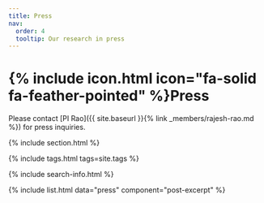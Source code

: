 ```yaml
---
title: Press
nav:
  order: 4
  tooltip: Our research in press
---
```


# {% include icon.html icon="fa-solid fa-feather-pointed" %}Press

Please contact [PI Rao]({{ site.baseurl }}{% link _members/rajesh-rao.md %}) for press inquiries.

{% include section.html %}

<!-- {% include search-box.html %} -->

{% include tags.html tags=site.tags %}

{% include search-info.html %}

{% include list.html data="press" component="post-excerpt" %}
